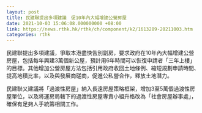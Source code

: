 ```yaml
---
layout: post
title: 民建聯提出多項建議　促10年內大幅增建公營房屋
date: 2021-10-03 15:06:08.000000000 +08:00
link: https://news.rthk.hk/rthk/ch/component/k2/1613289-20211003.htm
categories: rthk
---
```


民建聯提出多項建議，爭取本港盡快告別劏房，要求政府在10年內大幅增建公營房屋，包括每年興建3萬個新公屋，預計用6年時間可以恢復申請者「三年上樓」的目標。其他增加公營房屋方法包括引用政府收回土地條例、縮短規劃申請時間、提高地積比率，以及與發展商磋商，促進公私營合作，釋放土地潛力。

民建聯又建議將「過渡性房屋」納入長遠房屋策略框架，增加3至5萬個過渡性房屋單位，以及將運房局轄下的過渡性房屋專責小組升格改為「社會房屋辦事處」，確保有足夠人手統籌相關工作。
